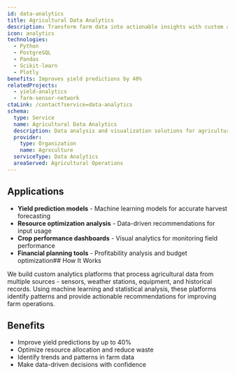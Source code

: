 ```yaml
---
id: data-analytics
title: Agricultural Data Analytics
description: Transform farm data into actionable insights with custom analytics platforms that optimize yield predictions and resource allocation.
icon: analytics
technologies:
  - Python
  - PostgreSQL
  - Pandas
  - Scikit-learn
  - Plotly
benefits: Improves yield predictions by 40%
relatedProjects:
  - yield-analytics
  - farm-sensor-network
ctaLink: /contact?service=data-analytics
schema:
  type: Service
  name: Agricultural Data Analytics
  description: Data analysis and visualization solutions for agricultural optimization
  provider:
    type: Organization
    name: Agrxculture
  serviceType: Data Analytics
  areaServed: Agricultural Operations
---
```


## Applications

- **Yield prediction models** - Machine learning models for accurate harvest forecasting
- **Resource optimization analysis** - Data-driven recommendations for input usage
- **Crop performance dashboards** - Visual analytics for monitoring field performance
- **Financial planning tools** - Profitability analysis and budget optimization## How It Works

We build custom analytics platforms that process agricultural data from multiple sources - sensors, weather stations, equipment, and historical records. Using machine learning and statistical analysis, these platforms identify patterns and provide actionable recommendations for improving farm operations.

## Benefits

- Improve yield predictions by up to 40%
- Optimize resource allocation and reduce waste
- Identify trends and patterns in farm data
- Make data-driven decisions with confidence
